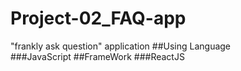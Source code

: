# Project-02_FAQ-app
"frankly ask question" application
##Using Language<br>
###JavaScript
##FrameWork
###ReactJS
